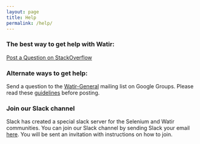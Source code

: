 ```yaml
---
layout: page
title: Help
permalink: /help/
---
```


### The best way to get help with Watir:
[Post a Question on StackOverflow](http://stackoverflow.com/questions/tagged/watir)

### Alternate ways to get help:
Send a question to the [Watir-General](https://groups.google.com/forum/#!forum/watir-general) mailing list on Google Groups. Please read these [guidelines](https://github.com/watir/watir_meta/wiki/Guidelines-for-Posting-to-Watir-General-Google-Group) before posting.

### Join our Slack channel
Slack has created a special slack server for the Selenium and Watir communities. You can join our Slack channel by sending Slack your email [here](http://seleniumhq.herokuapp.com). You will be sent an invitation with instructions on how to join.
